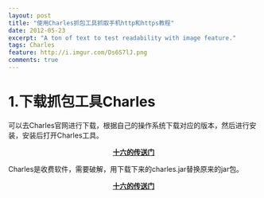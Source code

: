 ```yaml
---
layout: post
title: "使用Charles抓包工具抓取手机http和https教程"
date: 2012-05-23
excerpt: "A ton of text to test readability with image feature."
tags: Charles
feature: http://i.imgur.com/Ds6S7lJ.png
comments: true
---
```

# 1.下载抓包工具Charles
可以去Charles官网进行下载，根据自己的操作系统下载对应的版本，然后进行安装，安装后打开Charles工具。

<center><a href="http://www.charlesproxy.com"><b>十六的传送门</b></a></center>

Charles是收费软件，需要破解，用下载下来的charles.jar替换原来的jar包。

<center><a href="http://www.charlesproxy.com"><b>十六的传送门</b></a></center>
    
    

